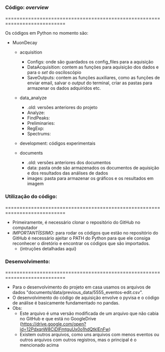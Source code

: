 ### Código: _overview_ 
===========================================================================

Os códigos em Python no momento são:

- MuonDecay
	 - acquisition
		- Configs: onde são guardados os config_files para a aquisição
		- DataAcquisition: contem as funções para aquisição dos dados e para o _set_ do osciloscópio
		- SaveOutputs: contem as funções auxiliares, como as funções de enviar email, salvar o _output_ do terminal, criar as pastas para armazenar os dados adquiridos etc.

	 - data_analyze
		- .old: versões anteriores do projeto
		- Analyze: 
		- FindPeaks:   
		- Preliminaries: 
		- RegExp: 
		- Spectrums: 

	 - development: códigos experimentais	

	 - documents
		- .old: versões anteriores dos documentos
		- data: pasta onde são armazenados os documentos de aquisição e dos resultados das análises de dados
		- images: pasta para armazenar os gráficos e os resultados em imagem




### Utilização do código: 
===========================================================================
 - Primeiramente, é necessário clonar o repositório do GitHub no computador
 - *IMPORTANTÍSSIMO*: para rodar os códigos que estão no repositório do GitHub é necessário ajeitar o PATH do Python para que ele consiga reconhecer o diretório e encontrar os códigos que são importados. 
 	- {intruções detalhadas aqui}




### Desenvolvimento:
===========================================================================
 - Para o desenvolvimento do projeto em casa usamos os arquivos de dados "documents/data/previous_data/5555_eventos-edit.csv".
 - O desenvolvimento do código de aquisição envolve o pyvisa e o código de análise é basicamente fundamentado no pandas.
 - Obs:
 	- Este arquivo é uma versão modificada de um arquivo que não cabia no GitHub e que está no GoogleDrive (https://drive.google.com/open?id=12PdxqnW8CiDlFmtguUx0o1hdQtklEnFw)
 	- Existem outros arquivos, como uns arquivos com menos eventos ou outros arquivos com outros registros, mas o principal é o mencionado acima
 
